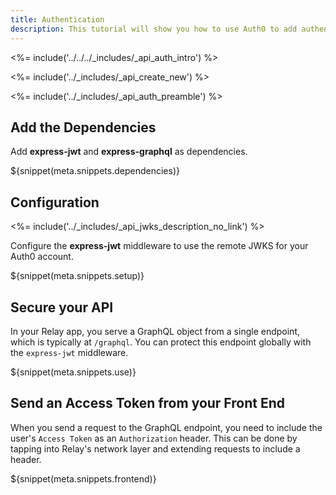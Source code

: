 ```yaml
---
title: Authentication
description: This tutorial will show you how to use Auth0 to add authentication to your Relay API.
---
```


<%= include('../../../_includes/_api_auth_intro') %>

<%= include('../_includes/_api_create_new') %>

<%= include('../_includes/_api_auth_preamble') %>

## Add the Dependencies

Add **express-jwt** and **express-graphql** as dependencies.

${snippet(meta.snippets.dependencies)}

## Configuration

<%= include('../_includes/_api_jwks_description_no_link') %>

Configure the **express-jwt** middleware to use the remote JWKS for your Auth0 account.

${snippet(meta.snippets.setup)}

## Secure your API

In your Relay app, you serve a GraphQL object from a single endpoint, which is typically at `/graphql`. You can protect this endpoint globally with the `express-jwt` middleware.

${snippet(meta.snippets.use)}

## Send an Access Token from your Front End

When you send a request to the GraphQL endpoint, you need to include the user's `Access Token` as an `Authorization` header. This can be done by tapping into Relay's network layer and extending requests to include a header.

${snippet(meta.snippets.frontend)}
